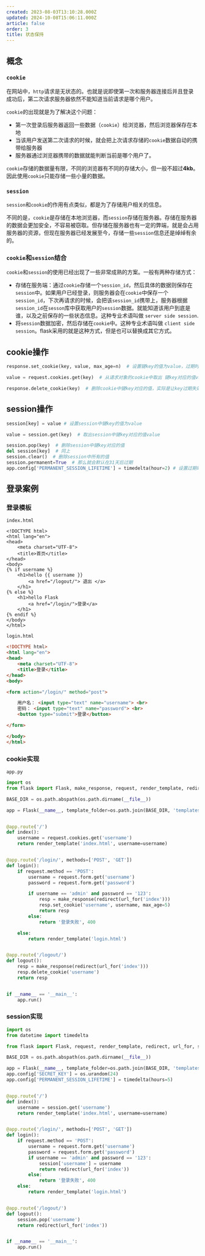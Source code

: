 ```yaml
---
created: 2023-08-03T13:10:28.000Z
updated: 2024-10-08T15:06:11.000Z
article: false
order: 3
title: 状态保持
---
```

## 概念

### `cookie`

在网站中，`http`请求是无状态的。也就是说即使第一次和服务器连接后并且登录成功后，第二次请求服务器依然不能知道当前请求是哪个用户。

`cookie`的出现就是为了解决这个问题：

- 第一次登录后服务器返回一些数据（`cookie`）给浏览器，然后浏览器保存在本地
- 当该用户发送第二次请求的时候，就会把上次请求存储的`cookie`数据自动的携带给服务器
- 服务器通过浏览器携带的数据就能判断当前是哪个用户了。

`cookie`存储的数据量有限，不同的浏览器有不同的存储大小，但一般不超过**4kb**。因此使用`cookie`只能存储一些小量的数据。

### `session`

`session`和`cookie`的作用有点类似，都是为了存储用户相关的信息。

不同的是，`cookie`是存储在本地浏览器，而`session`存储在服务器。存储在服务器的数据会更加安全，不容易被窃取。但存储在服务器也有一定的弊端，就是会占用服务器的资源，但现在服务器已经发展至今，存储一些`session`信息还是绰绰有余的。

### `cookie`和`session`结合

`cookie`和`session`的使用已经出现了一些非常成熟的方案。一般有两种存储方式：

- 存储在服务端：通过`cookie`存储一个`session_id`，然后具体的数据则保存在`session`中。如果用户已经登录，则服务器会在`cookie`中保存一个`session_id`，下次再请求的时候，会把该`session_id`携带上，服务器根据`session_id`在`sesson`库中获取用户的`session`数据。就能知道该用户到底是谁，以及之前保存的一些状态信息。这种专业术语叫做 `server side session`.
- 将`session`数据加密，然后存储在`cookie`中。这种专业术语叫做 `client side session`。flask采用的就是这种方式，但是也可以替换成其它方式。

## cookie操作

```python
response.set_cookie(key, value, max_age=n)  # 设置键key的值为value，过期时间为n秒

value = request.cookies.get(key)  # 从请求对象的cookie中取出 键key对应的值value

response.delete_cookie(key)  # 删除cookie中键key对应的值，实际是让key过期失效
```

## session操作

```python
session[key] = value # 设置session中键key的值为value

value = session.get(key)  # 取出session中键key对应的值value

session.pop(key)  # 删除session中键key对应的值
del session[key]  # 同上
session.clear()  # 删除session中所有的值
session.permanent=True  # 那么就会默认在31天后过期
app.config['PERMANENT_SESSION_LIFETIME'] = timedelta(hour=2) # 设置过期时间2小时
```

## 登录案例

### 登录模板

`index.html`

```jinja2
<!DOCTYPE html>
<html lang="en">
<head>
    <meta charset="UTF-8">
    <title>首页</title>
</head>
<body>
{% if username %}
    <h1>hello {{ username }}
        <a href="/logout/"> 退出 </a>
    </h1>
{% else %}
    <h1>hello Flask
        <a href="/login/">登录</a>
    </h1>
{% endif %}
</body>
</html>
```

`login.html`

```html
<!DOCTYPE html>
<html lang="en">
<head>
    <meta charset="UTF-8">
    <title>登录</title>
</head>
<body>

<form action="/login/" method="post">

    用户名： <input type="text" name="username"> <br>
    密码： <input type="text" name="password"> <br>
    <button type="submit">登录</button>

</form>

</body>
</html>
```

### cookie实现

`app.py`

```python
import os
from flask import Flask, make_response, request, render_template, redirect, url_for

BASE_DIR = os.path.abspath(os.path.dirname(__file__))

app = Flask(__name__, template_folder=os.path.join(BASE_DIR, 'templates'))


@app.route('/')
def index():
    username = request.cookies.get('username')
    return render_template('index.html', username=username)


@app.route('/login/', methods=['POST', 'GET'])
def login():
    if request.method == 'POST':
        username = request.form.get('username')
        password = request.form.get('password')

        if username == 'admin' and password == '123':
            resp = make_response(redirect(url_for('index')))
            resp.set_cookie('username', username, max_age=5)
            return resp
        else:
            return '登录失败', 400

    else:
        return render_template('login.html')


@app.route('/logout/')
def logout():
    resp = make_response(redirect(url_for('index')))
    resp.delete_cookie('username')
    return resp


if __name__ == '__main__':
    app.run()

```

### session实现

```python
import os
from datetime import timedelta

from flask import Flask, request, render_template, redirect, url_for, session

BASE_DIR = os.path.abspath(os.path.dirname(__file__))

app = Flask(__name__, template_folder=os.path.join(BASE_DIR, 'templates'))
app.config['SECRET_KEY'] = os.urandom(24)
app.config['PERMANENT_SESSION_LIFETIME'] = timedelta(hours=5)


@app.route('/')
def index():
    username = session.get('username')
    return render_template('index.html', username=username)


@app.route('/login/', methods=['POST', 'GET'])
def login():
    if request.method == 'POST':
        username = request.form.get('username')
        password = request.form.get('password')
        if username == 'admin' and password == '123':
            session['username'] = username
            return redirect(url_for('index'))
        else:
            return '登录失败', 400
    else:
        return render_template('login.html')


@app.route('/logout/')
def logout():
    session.pop('username')
    return redirect(url_for('index'))


if __name__ == '__main__':
    app.run()
```
